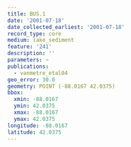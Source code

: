 ```yaml
---
title: BUS.1
date: '2001-07-18'
date_collected_earliest: '2001-07-18'
record_type: core
medium: lake_sediment
feature: '241'
description: ''
parameters: ~
publications:
  - vanmetre_etal04
geo_error: 30.0
geometry: POINT (-88.0167 42.0375)
bbox:
  xmin: -88.0167
  ymin: 42.0375
  xmax: -88.0167
  ymax: 42.0375
longitude: -88.0167
latitude: 42.0375
---
```

